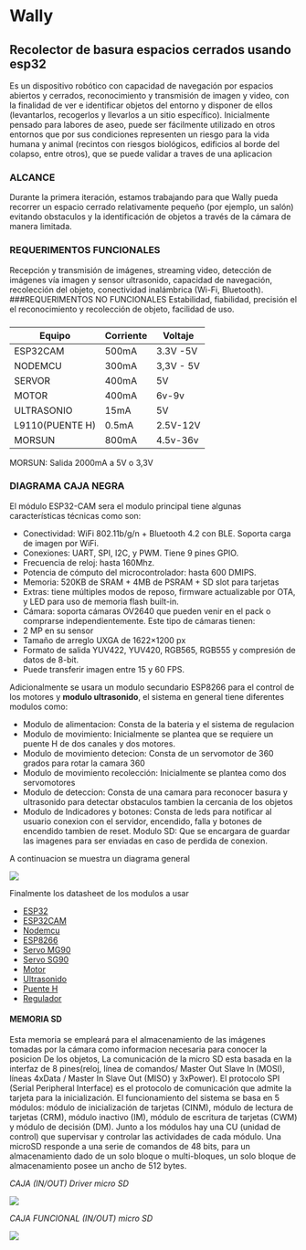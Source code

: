 # Wally
## Recolector de basura espacios cerrados usando esp32
Es un dispositivo robótico con capacidad de navegación por  espacios abiertos y cerrados, reconocimiento y transmisión de imagen y video, con la finalidad de ver e identificar objetos del entorno y disponer de ellos (levantarlos, recogerlos y llevarlos a un sitio específico).  Inicialmente pensado para labores de aseo, puede ser fácilmente utilizado en otros entornos que por sus condiciones  representen un riesgo para la vida humana y animal (recintos con riesgos biológicos, edificios al borde del colapso, entre otros), que se puede validar a traves de una aplicacion
### ALCANCE
Durante la primera iteración, estamos trabajando para que Wally pueda recorrer un espacio cerrado relativamente pequeño (por ejemplo, un salón) evitando obstaculos y la identificación de objetos a través de la cámara de manera limitada.
### REQUERIMENTOS FUNCIONALES
Recepción y transmisión de imágenes, streaming video, detección de imágenes vía imagen y sensor ultrasonido, capacidad de navegación, recolección del objeto, conectividad inalámbrica (Wi-Fi, Bluetooth).
###REQUERIMENTOS NO FUNCIONALES
Estabilidad, fiabilidad, precisión el el reconocimiento y recolección de objeto, facilidad de uso.
### 
| Equipo | Corriente | Voltaje  |
| ------------- | ------------- |------------  |
| ESP32CAM | 500mA  |  3.3V -5V |
| NODEMCU  | 300mA  |  3,3V - 5V |
| SERVOR  | 400mA  |   5V |
| MOTOR  | 400mA  | 6v-9v |
| ULTRASONIO  | 15mA  |  5V  |
| L9110(PUENTE H)  | 0.5mA  | 2.5V-12V |
| MORSUN  | 800mA  |4.5v-36v  |

MORSUN: Salida 2000mA a 5V o 3,3V
### DIAGRAMA CAJA NEGRA
El módulo ESP32-CAM  sera el modulo principal tiene algunas características técnicas como son:

- Conectividad: WiFi 802.11b/g/n + Bluetooth 4.2 con BLE. Soporta carga de imagen por WiFi.
- Conexiones: UART, SPI, I2C, y PWM. Tiene 9 pines GPIO.
- Frecuencia de reloj: hasta 160Mhz.
- Potencia de cómputo del microcontrolador: hasta 600 DMIPS.
- Memoria: 520KB de SRAM +  4MB de PSRAM + SD slot para tarjetas
- Extras: tiene múltiples modos de reposo, firmware actualizable por OTA, y LED para uso de memoria flash built-in.
- Cámara: soporta cámaras OV2640 que pueden venir en el pack o comprarse independientemente. Este tipo de cámaras tienen:
- 2 MP en su sensor
- Tamaño de arreglo UXGA de 1622×1200 px
- Formato de salida YUV422, YUV420, RGB565, RGB555 y compresión de datos de 8-bit.
- Puede transferir imagen entre 15 y 60 FPS.

Adicionalmente se usara un modulo secundario ESP8266 para el control de los motores y **modulo ultrasonido**, el sistema en general tiene diferentes modulos como:
* Modulo de alimentacion: Consta de la bateria y el sistema de regulacion
* Modulo de movimiento: Inicialmente se plantea que se requiere un puente H de dos canales y dos motores.
* Modulo de movimiento detecion: Consta de un servomotor de 360 grados para rotar la camara 360
* Modulo de movimiento recolección: Inicialmente se plantea como dos servomotores
* Modulo de deteccion: Consta de una camara para reconocer basura y ultrasonido para detectar obstaculos tambien la cercania de los objetos
* Modulo de Indicadores y botones: Consta de leds para notificar al usuario conexion con el servidor, encendido, falla y botones de encendido tambien de reset.
 Modulo SD: Que se encargara de guardar las imagenes para ser enviadas en caso de perdida de conexion.

A continuacion se muestra un diagrama general

![](https://github.com/ltherreraro/Wally/blob/main/Imagenes/State_Machine_Diagram_Example__Auction.svg)

Finalmente los datasheet de los modulos a usar
- [ESP32](https://github.com/ltherreraro/Wally/blob/main/Datasheet/esp32-sl_specification.pdf)
- [ESP32CAM](https://github.com/ltherreraro/Wally/blob/main/Datasheet/ESP32-CAM%20Product%20Specification.pdf)
- [Nodemcu](https://www.make-it.ca/nodemcu-details-specifications/)
- [ESP8266](https://github.com/ltherreraro/Wally/blob/main/Datasheet/0a-esp8266ex_datasheet_en.pdf)
- [Servo MG90](https://github.com/ltherreraro/Wally/blob/main/Datasheet/MG90S_Tower-Pro%20(1).pdf)
- [Servo SG90](https://github.com/ltherreraro/Wally/blob/main/Datasheet/sg90_datasheet%20(1).pdf)
- [Motor](https://ferretronica.com/products/motorreductor-500-gr-cm-1000-rpm-6v?variant=12391693877341&currency=COP&utm_medium=product_sync&utm_source=google&utm_content=sag_organic&utm_campaign=sag_organic&utm_campaign=gs-2021-10-19&utm_source=google&utm_medium=smart_campaign&gclid=Cj0KCQjwjbyYBhCdARIsAArC6LKaKwvKPRHye8ZWSAgEkHbSm4rjs0Gm-KYxnCncWKSN3TIoLXUkZbEaAqU5EALw_wcB)
- [Ultrasonido](https://github.com/ltherreraro/Wally/blob/main/Datasheet/HCSR04%20(1).pdf)
- [Puente H](https://github.com/ltherreraro/Wally/blob/main/Datasheet/datasheet-l9110%20(1).pdf)
- [Regulador](https://github.com/ltherreraro/Wally/blob/main/Datasheet/2001081204_Shikues-AMS1117-1-2_C475600.pdf)
#### MEMORIA SD 
 Esta memoria se empleará para el almacenamiento de las imágenes tomadas por la cámara como informacion necesaria para conocer la posicion De los objetos, La comunicación de la micro SD esta basada en la interfaz de 8 pines(reloj, línea de comandos/ Master Out Slave In (MOSI), líneas 4xData / Master In Slave Out (MISO) y 3xPower). El protocolo SPI (Serial Peripheral Interface) es el protocolo de comunicación que admite la tarjeta para la inicialización. El funcionamiento del sistema se basa en 5 módulos: módulo de inicialización de tarjetas (CINM), módulo de lectura de tarjetas (CRM), módulo inactivo (IM),  módulo de escritura de tarjetas (CWM) y módulo de decisión (DM). Junto a los módulos hay una CU (unidad de control) que supervisar y controlar las actividades de cada módulo. Una microSD responde a una serie de comandos de 48 bits, para un almacenamiento dado de un solo bloque o multi-bloques, un solo bloque de almacenamiento posee un ancho de 512 bytes. 

_CAJA (IN/OUT) Driver micro SD_

![](https://github.com/ltherreraro/CubeRubik/blob/master/HW/03GRUPO3/03document/driver%20SD.png)

_CAJA FUNCIONAL (IN/OUT) micro SD_

![](https://github.com/ltherreraro/CubeRubik/blob/master/HW/03GRUPO3/03document/Diagrama%20funcional%20MICRO%20SD.png)


